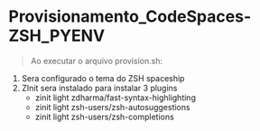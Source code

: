 # Provisionamento_CodeSpaces-ZSH_PYENV

> Ao executar o arquivo provision.sh:

1. Sera configurado o tema do ZSH spaceship
2. ZInit sera instalado para instalar 3 plugins
   * zinit light zdharma/fast-syntax-highlighting
   * zinit light zsh-users/zsh-autosuggestions
   * zinit light zsh-users/zsh-completions 
